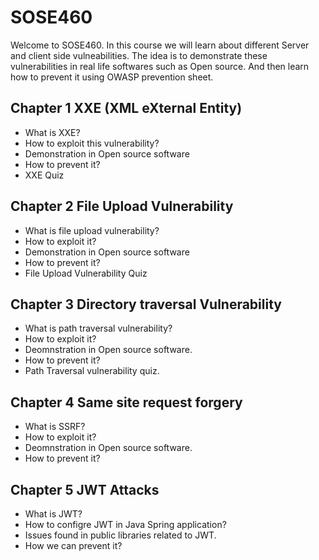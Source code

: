 # SOSE460

Welcome to SOSE460. In this course we will learn about different Server and client side vulneabilities. The idea is to demonstrate these vulnerabilities in real life softwares such as Open source. And then learn how to prevent it using OWASP prevention sheet.

## Chapter 1 XXE (XML eXternal Entity)
- What is XXE?
- How to exploit this vulnerability?
- Demonstration in Open source software
- How to prevent it?
- XXE Quiz

## Chapter 2 File Upload Vulnerability
- What is file upload vulnerability?
- How to exploit it?
- Demonstration in Open source software
- How to prevent it?
- File Upload Vulnerability Quiz

## Chapter 3 Directory traversal Vulnerability
- What is path traversal vulnerability?
- How to exploit it?
- Deomnstration in Open source software.
- How to prevent it?
- Path Traversal vulnerability quiz.

## Chapter 4 Same site request forgery
- What is SSRF?
- How to exploit it?
- Deomnstration in Open source software.
- How to prevent it?

## Chapter 5 JWT Attacks
- What is JWT?
- How to configre JWT in Java Spring application?
- Issues found in public libraries related to JWT.
- How we can prevent it?

 

